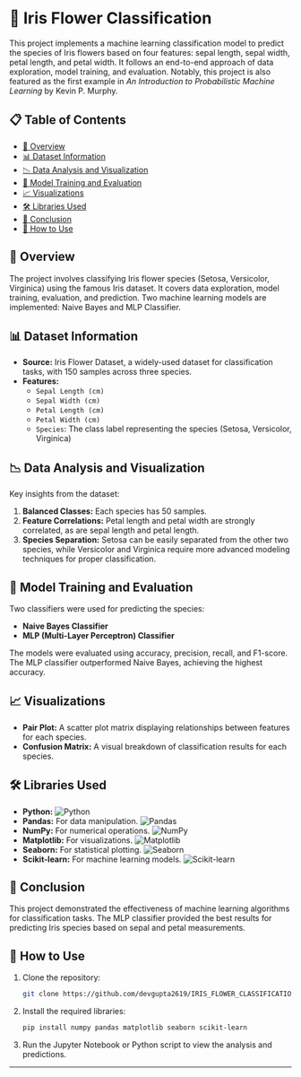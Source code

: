 # 🪻 Iris Flower Classification

This project implements a machine learning classification model to predict the species of Iris flowers based on four features: sepal length, sepal width, petal length, and petal width. It follows an end-to-end approach of data exploration, model training, and evaluation. Notably, this project is also featured as the first example in *An Introduction to Probabilistic Machine Learning* by Kevin P. Murphy.

## 📋 Table of Contents
- [📖 Overview](#overview)
- [📊 Dataset Information](#dataset-information)
- [📉 Data Analysis and Visualization](#data-analysis-and-visualization)
- [🤖 Model Training and Evaluation](#model-training-and-evaluation)
- [📈 Visualizations](#visualizations)
- [🛠️ Libraries Used](#libraries-used)
- [📝 Conclusion](#conclusion)
- [🚀 How to Use](#how-to-use)

## 📖 Overview
The project involves classifying Iris flower species (Setosa, Versicolor, Virginica) using the famous Iris dataset. It covers data exploration, model training, evaluation, and prediction. Two machine learning models are implemented: Naive Bayes and MLP Classifier.

## 📊 Dataset Information
- **Source:** Iris Flower Dataset, a widely-used dataset for classification tasks, with 150 samples across three species.
- **Features:**
  - `Sepal Length (cm)`
  - `Sepal Width (cm)`
  - `Petal Length (cm)`
  - `Petal Width (cm)`
  - `Species`: The class label representing the species (Setosa, Versicolor, Virginica)

## 📉 Data Analysis and Visualization
Key insights from the dataset:
1. **Balanced Classes:** Each species has 50 samples.
2. **Feature Correlations:** Petal length and petal width are strongly correlated, as are sepal length and petal length.
3. **Species Separation:** Setosa can be easily separated from the other two species, while Versicolor and Virginica require more advanced modeling techniques for proper classification.

## 🤖 Model Training and Evaluation
Two classifiers were used for predicting the species:
- **Naive Bayes Classifier**
- **MLP (Multi-Layer Perceptron) Classifier**

The models were evaluated using accuracy, precision, recall, and F1-score. The MLP classifier outperformed Naive Bayes, achieving the highest accuracy.

## 📈 Visualizations
- **Pair Plot:** A scatter plot matrix displaying relationships between features for each species.
- **Confusion Matrix:** A visual breakdown of classification results for each species.

## 🛠️ Libraries Used
- **Python:** ![Python](https://img.shields.io/badge/Python-3.8%2B-blue)
- **Pandas:** For data manipulation. ![Pandas](https://img.shields.io/badge/pandas-1.2.4-orange)
- **NumPy:** For numerical operations. ![NumPy](https://img.shields.io/badge/numpy-1.19.2-orange)
- **Matplotlib:** For visualizations. ![Matplotlib](https://img.shields.io/badge/matplotlib-3.3.4-orange)
- **Seaborn:** For statistical plotting. ![Seaborn](https://img.shields.io/badge/seaborn-0.11.1-orange)
- **Scikit-learn:** For machine learning models. ![Scikit-learn](https://img.shields.io/badge/scikit--learn-0.24.1-orange)

## 📝 Conclusion
This project demonstrated the effectiveness of machine learning algorithms for classification tasks. The MLP classifier provided the best results for predicting Iris species based on sepal and petal measurements.

## 🚀 How to Use
1. Clone the repository:
   ```bash
   git clone https://github.com/devgupta2619/IRIS_FLOWER_CLASSIFICATION.git
   ```
2. Install the required libraries:
   ```bash
   pip install numpy pandas matplotlib seaborn scikit-learn
   ```
3. Run the Jupyter Notebook or Python script to view the analysis and predictions.

---
